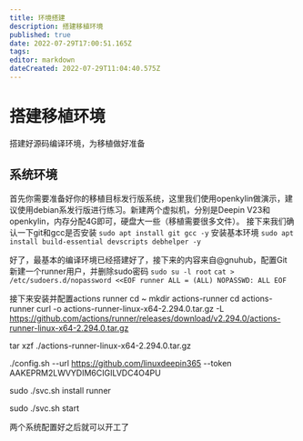 ```yaml
---
title: 环境搭建
description: 搭建移植环境
published: true
date: 2022-07-29T17:00:51.165Z
tags: 
editor: markdown
dateCreated: 2022-07-29T11:04:40.575Z
---
```


# 搭建移植环境
搭建好源码编译环境，为移植做好准备
## 系统环境
首先你需要准备好你的移植目标发行版系统，这里我们使用openkylin做演示，建议使用debian系发行版进行练习。新建两个虚拟机，分别是Deepin V23和openkylin，内存分配4G即可，硬盘大一些（移植需要很多文件）。
接下来我们确认一下git和gcc是否安装
    	`sudo apt install git gcc -y`
安装基本环境
    	`sudo apt install build-essential devscripts debhelper -y`
      
好了，最基本的编译环境已经搭建好了，接下来的内容来自@gnuhub，配置Git
新建一个runner用户，并删除sudo密码
`sudo su -l root`
`cat > /etc/sudoers.d/nopassword <<EOF
runner ALL = (ALL) NOPASSWD: ALL
EOF`
                                      
接下来安装并配置actions runner
cd ~
mkdir actions-runner
cd actions-runner
curl -o actions-runner-linux-x64-2.294.0.tar.gz -L https://github.com/actions/runner/releases/download/v2.294.0/actions-runner-linux-x64-2.294.0.tar.gz

tar xzf ./actions-runner-linux-x64-2.294.0.tar.gz

./config.sh --url https://github.com/linuxdeepin365 --token AAKEPRM2LWVYDIM6CIGILVDC4O4PU

sudo ./svc.sh install runner

sudo ./svc.sh start

两个系统配置好之后就可以开工了




    	